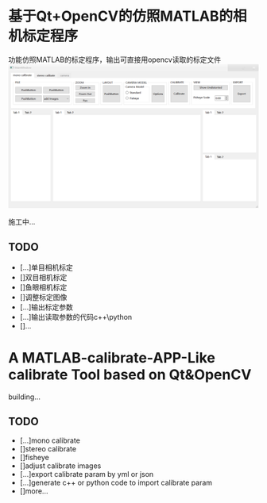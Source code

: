# 基于Qt+OpenCV的仿照MATLAB的相机标定程序
功能仿照MATLAB的标定程序，输出可直接用opencv读取的标定文件
![main window](./src/readmeFile/Snipaste_2024-01-05_12-06-38.png)


施工中...
## TODO 
- [...]单目相机标定
- []双目相机标定
- []鱼眼相机标定
- []调整标定图像
- [...]输出标定参数
- [...]输出读取参数的代码c++\python
- []...

# A MATLAB-calibrate-APP-Like calibrate Tool based on Qt&OpenCV
building...
## TODO
- [...]mono calibrate
- []stereo calibrate
- []fisheye
- []adjust calibrate images
- [...]export calibrate param by yml or json
- [...]generate c++ or python code to import calibrate param 
- []more...
